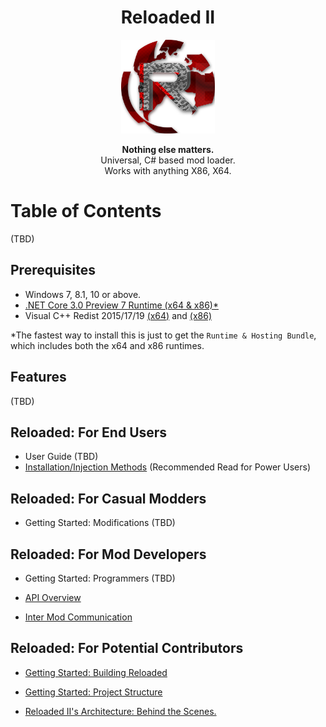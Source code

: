 <div align="center">
	<h1>Reloaded II</h1>
	<img src="./Docs/Images/Reloaded/Reloaded Logo.png" width="150" align="center" />
	<br/> <br/>
	<strong>Nothing else matters.</strong>
	<br/>
    Universal, C# based mod loader.
    <br/>
    Works with anything X86, X64.
</div>



# Table of Contents

(TBD)

## Prerequisites
- Windows 7, 8.1, 10 or above.
- [.NET Core 3.0 Preview 7 Runtime (x64 & x86)*](https://dotnet.microsoft.com/download/dotnet-core/3.0)
- Visual C++ Redist 2015/17/19 [(x64)](https://aka.ms/vs/16/release/VC_redist.x64.exe) and [(x86)](https://aka.ms/vs/16/release/VC_redist.x86.exe)

\*The fastest way to install this is just to get the `Runtime & Hosting Bundle`, which includes both the x64 and x86 runtimes.

## Features
(TBD)

## Reloaded: For End Users

- User Guide (TBD)
- [Installation/Injection Methods](./Docs/InjectionMethods.md) (Recommended Read for Power Users)

## Reloaded: For Casual Modders
- Getting Started: Modifications (TBD)

## Reloaded: For Mod Developers 
- Getting Started: Programmers (TBD)

- [API Overview](./Docs/APIOverview.md)

- [Inter Mod Communication](./Docs/InterModCommunication.md)

## Reloaded: For Potential Contributors
- [Getting Started: Building Reloaded](./Docs/BuildingReloaded.md)

- [Getting Started: Project Structure](./Docs/ProjectStructure.md)

- [Reloaded II's Architecture: Behind the Scenes.](./Docs/Reloaded-II-Architecture.md)